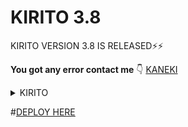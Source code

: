 # KIRITO 3.8
 KIRITO VERSION 3.8 IS RELEASED⚡⚡ 

**You got any error contact me** 👇
[KANEKI ](https://t.me/ken_kenaki)

<details>
<summary> KIRITO </summary>
<img src="https://telegra.ph/file/ea47d6949c36e59d9f697.jpg" />
</details>

#[DEPLOY HERE](https://dashboard.heroku.com/new?button-url=https%3A%2F%2Fgithub.com%2Flegendxop%2FLEGEND-X&template=https%3A%2F%2Fgithub.com%2Flegendxop%2FLEGEND-X)
</details>


